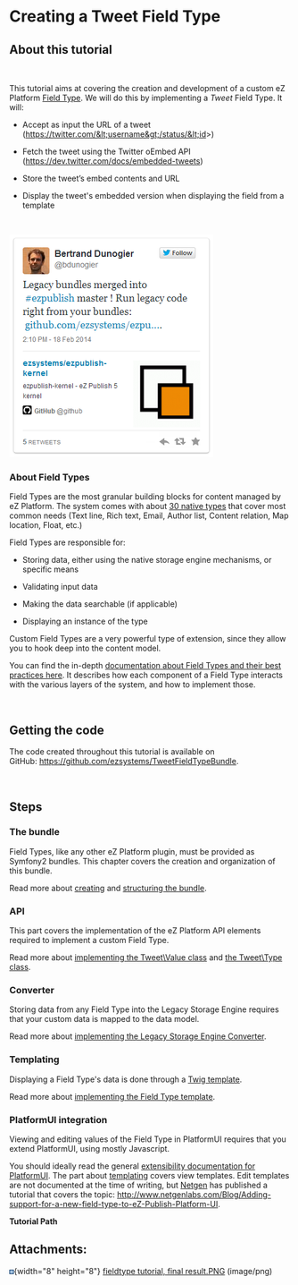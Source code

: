 # Creating a Tweet Field Type

## About this tutorial

 

This tutorial aims at covering the creation and development of a custom eZ Platform [Field Type](https://doc.ez.no/display/DEVELOPER/Field+Types+reference).
We will do this by implementing a *Tweet* Field Type. It will:

-   Accept as input the URL of a tweet (https://twitter.com/&lt;username&gt;/status/&lt;id&gt;)

-   Fetch the tweet using the Twitter oEmbed API (<https://dev.twitter.com/docs/embedded-tweets>)

-   Store the tweet’s embed contents and URL

-   Display the tweet's embedded version when displaying the field from a template

 

![](attachments/31429766/31429765.png)

### About Field Types

Field Types are the most granular building blocks for content managed by eZ Platform. The system comes with about [30 native types](Field_Types_reference) that cover most common needs (Text line, Rich text, Email, Author list, Content relation, Map location, Float, etc.)

Field Types are responsible for:

-   Storing data, either using the native storage engine mechanisms, or specific means

-   Validating input data

-   Making the data searchable (if applicable)

-   Displaying an instance of the type

Custom Field Types are a very powerful type of extension, since they allow you to hook deep into the content model.

You can find the in-depth [documentation about Field Types and their best practices here](Field_Type_API_and_best_practices). It describes how each component of a Field Type interacts with the various layers of the system, and how to implement those.

 

## Getting the code

The code created throughout this tutorial is available on GitHub: <https://github.com/ezsystems/TweetFieldTypeBundle>.

 

## Steps

### The bundle

Field Types, like any other eZ Platform plugin, must be provided as Symfony2 bundles. This chapter covers the creation and organization of this bundle.

Read more about [creating](Create_the_bundle) and [structuring the bundle](Structure_the_bundle).

### API

This part covers the implementation of the eZ Platform API elements required to implement a custom Field Type.

Read more about [implementing the Tweet\\Value class](Implement_the_Tweet_Value_class) and [the Tweet\\Type class](Implement_the_Tweet_Type_class).

### Converter

Storing data from any Field Type into the Legacy Storage Engine requires that your custom data is mapped to the data model.

Read more about [implementing the Legacy Storage Engine Converter](Implement_the_Legacy_Storage_Engine_Converter).

### Templating

Displaying a Field Type's data is done through a [Twig template](http://twig.sensiolabs.org/doc/intro.html).

Read more about [implementing the Field Type template](Introduce_a_template).

### PlatformUI integration

Viewing and editing values of the Field Type in PlatformUI requires that you extend PlatformUI, using mostly Javascript.

You should ideally read the general [extensibility documentation for PlatformUI](https://github.com/ezsystems/PlatformUIBundle/blob/master/docs/extensibility.md). The part about [templating](https://github.com/ezsystems/PlatformUIBundle/blob/master/docs/extensibility.md#templates-1) covers view templates. Edit templates are not documented at the time of writing, but [Netgen](http://www.netgenlabs.com/) has published a tutorial that covers the topic: <http://www.netgenlabs.com/Blog/Adding-support-for-a-new-field-type-to-eZ-Publish-Platform-UI>.

**Tutorial Path**

## Attachments:

![](images/icons/bullet_blue.gif){width="8" height="8"} [fieldtype tutorial, final result.PNG](attachments/31429766/31429765.png) (image/png)

